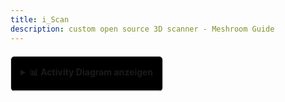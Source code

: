 ```yaml
---
title: i_Scan
description: custom open source 3D scanner - Meshroom Guide
---
```


<details style="margin: 20px 0; border: 1px solid #ddd; border-radius: 6px; overflow: hidden; width: fit-content;">
    <summary style="background:hsl(0, 0.00%, 0.00%); padding: 15px; cursor: pointer; font-weight: bold; border-bottom: 1px solid #ddd; color: var(--color-primary); width: fit-content;">
        📊 Activity Diagram anzeigen
    </summary>
    <div style="padding: 20px; width: 100vw; max-width: 900px;">
        <div style="display: flex; align-items: flex-start; gap: 20px;">
            <div style="flex: 0 0 400px;">
                <h4 style="text-align: center; margin-bottom: 5px; font-size: 12px;">Activity Diagram</h4>
                <iframe 
                    src="https://docs.google.com/viewer?url=https://github.com/Nr44suessauer/nr44suessauer.github.io/raw/main/nuxt-app/assets/pictures/I-Scan/full_activity_diagram_modular_version.pdf&embedded=true" 
                    width="900px" 
                    height="500px" 
                    style="border: 1px solid #ddd; border-radius: 6px; box-shadow: 0 2px 4px rgba(0,0,0,0.1);">
                </iframe>
                <p style="text-align: center; margin-top: 5px;">
                    <a href="https://github.com/Nr44suessauer/nr44suessauer.github.io/raw/main/nuxt-app/assets/pictures/I-Scan/full_activity_diagram_modular_version.pdf" target="_blank" style="padding: 2px 6px; background: #007bff; color: white; text-decoration: none; border-radius: 4px; font-size: 9px;">
                        Fullscreen View
                    </a>
                </p>
            </div>
        </div>
    </div>
</details>